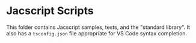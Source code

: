 # Jacscript Scripts

This folder contains Jacscript samples, tests, and the "standard library".
It also has a `tsconfig.json` file appropriate for VS Code syntax completion.
